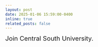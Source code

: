 ```yaml
---
layout: post
date: 2025-01-06 15:59:00-0400
inline: true
related_posts: false
---
```


<span style="font-size:20px;">Join Central South University.</span>
